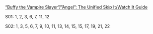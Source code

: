 [“Buffy the Vampire Slayer”/”Angel”: The Unified Skip It/Watch It Guide](http://liztellsfrank.com/2019/12/03/buffy-the-vampire-slayer-angel-the-unified-skip-it-watch-it-guide/)

S01: 1, 2, 3, 6, 7, 11, 12

S02: 1, 3, 5, 6, 7, 9, 10, 11, 13, 14, 15, 15, 17, 19, 21, 22

